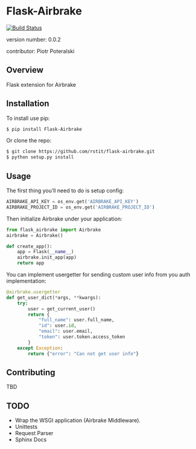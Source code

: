 Flask-Airbrake
===============================
[![Build Status](https://travis-ci.org/rstit/flask-airbrake.svg?branch=master)](https://travis-ci.org/rstit/flask-airbrake)

version number: 0.0.2

contributor: Piotr Poteralski

Overview
--------

Flask extension for Airbrake

Installation
--------------------

To install use pip:
```bash
$ pip install Flask-Airbrake
```

Or clone the repo:
```bash
$ git clone https://github.com/rstit/flask-airbrake.git
$ python setup.py install
``` 
Usage
-----
The first thing you’ll need to do is setup config:
```python
AIRBRAKE_API_KEY = os_env.get('AIRBRAKE_API_KEY')
AIRBRAKE_PROJECT_ID = os_env.get('AIRBRAKE_PROJECT_ID')
```

Then initialize Airbrake under your application:
```python
from flask_airbrake import Airbrake
airbrake = Airbrake()

def create_app():
    app = Flask(__name__)
    airbrake.init_app(app)
    return app
```
You can implement usergetter for sending custom user info from you auth implementation:
```python
@airbrake.usergetter
def get_user_dict(*args, **kwargs):
    try:
        user = get_current_user()
        return {
            "full_name": user.full_name,
            "id": user.id,
            "email": user.email,
            "token": user.token.access_token
        }
    except Exception:
        return {"error": "Can not get user info"}
```
Contributing
------------

TBD

TODO
------------
* Wrap the WSGI application (Airbrake Middleware).
* Unittests
* Request Parser
* Sphinx Docs
